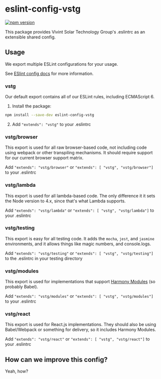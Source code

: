 # eslint-config-vstg

[![npm version](https://badge.fury.io/js/eslint-config-vstg.svg)](http://badge.fury.io/js/eslint-config-vstg)

This package provides Vivint Solar Technology Group's .eslintrc as an extensible shared config.

## Usage

We export multiple ESLint configurations for your usage.

See [ESlint config docs](http://eslint.org/docs/user-guide/configuring#extending-configuration-files) for more information.

### vstg

Our default export contains all of our ESLint rules, including ECMAScript 6.

1. Install the package:

  ```sh
  npm install --save-dev eslint-config-vstg
  ```

2. Add `"extends": "vstg"` to your .eslintrc


### vstg/browser

This export is used for all raw browser-based code, not including code using webpack or other transpiling mechanisms. It should require support for our current browser support matrix.

Add `"extends": "vstg/browser"` or `"extends": [ "vstg", "vstg/browser"]` to your .eslintrc

### vstg/lambda

This export is used for all lambda-based code. The only difference it it sets the Node version to 4.x, since that's what Lambda supports.

Add `"extends": "vstg/lambda"` or `"extends": [ "vstg", "vstg/lambda"]` to your .eslintrc

### vstg/testing

This export is easy for all testing code. It adds the `mocha`, `jest`, and `jasmine` environments, and it allows things like magic numbers, and console.logs.

Add `"extends": "vstg/testing"` or `"extends": [ "vstg", "vstg/testing"]` to the .eslintrc in your testing directory


### vstg/modules

This export is used for implementations that support [Harmony Modules](http://www.2ality.com/2013/07/es6-modules.html) (so probably Babel).

Add `"extends": "vstg/modules"` or `"extends": [ "vstg", "vstg/modules"]` to your .eslintrc


### vstg/react

This export is used for React.js implementations. They should also be using Babel/Webpack or something for delivery, so it includes Harmony Modules.

Add `"extends": "vstg/react"` or `"extends": [ "vstg", "vstg/react"]` to your .eslintrc


## How can we improve this config?

Yeah, how?
